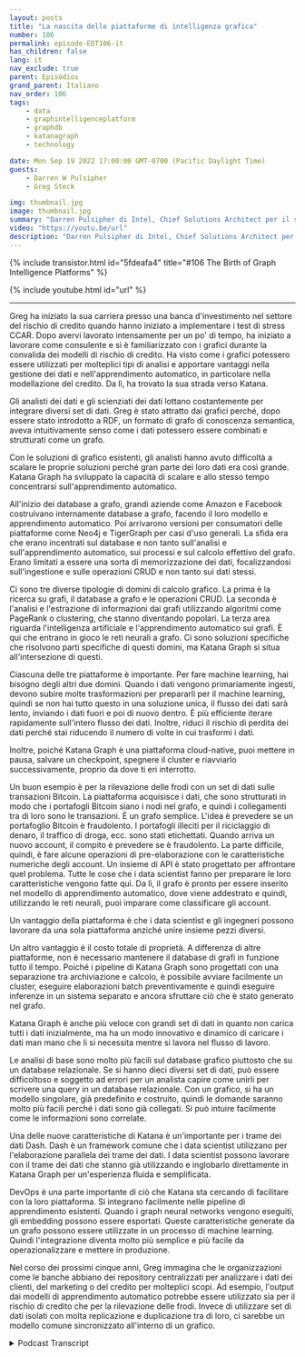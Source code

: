 ```yaml
---
layout: posts
title: "La nascita delle piattaforme di intelligenza grafica"
number: 106
permalink: episode-EDT106-it
has_children: false
lang: it
nav_exclude: true
parent: Episódios
grand_parent: Italiano
nav_order: 106
tags:
    - data
    - graphintelligenceplatform
    - graphdb
    - katanagraph
    - technology

date: Mon Sep 19 2022 17:00:00 GMT-0700 (Pacific Daylight Time)
guests:
    - Darren W Pulsipher
    - Greg Steck

img: thumbnail.jpg
image: thumbnail.jpg
summary: "Darren Pulsipher di Intel, Chief Solutions Architect per il settore pubblico, e Greg Steck, Senior Director delle soluzioni settoriali presso Katana Graph, parlano dei vantaggi della piattaforma di intelligenza grafica di Katana."
video: "https://youtu.be/url"
description: "Darren Pulsipher di Intel, Chief Solutions Architect per il settore pubblico, e Greg Steck, Senior Director delle soluzioni settoriali presso Katana Graph, parlano dei vantaggi della piattaforma di intelligenza grafica di Katana."
---
```


<div>
{% include transistor.html id="5fdeafa4" title="#106 The Birth of Graph Intelligence Platforms" %}

{% include youtube.html id="url" %}
</div>

---

Greg ha iniziato la sua carriera presso una banca d'investimento nel settore del rischio di credito quando hanno iniziato a implementare i test di stress CCAR. Dopo avervi lavorato intensamente per un po' di tempo, ha iniziato a lavorare come consulente e si è familiarizzato con i grafici durante la convalida dei modelli di rischio di credito. Ha visto come i grafici potessero essere utilizzati per molteplici tipi di analisi e apportare vantaggi nella gestione dei dati e nell'apprendimento automatico, in particolare nella modellazione del credito. Da lì, ha trovato la sua strada verso Katana.

Gli analisti dei dati e gli scienziati dei dati lottano costantemente per integrare diversi set di dati. Greg è stato attratto dai grafici perché, dopo essere stato introdotto a RDF, un formato di grafo di conoscenza semantica, aveva intuitivamente senso come i dati potessero essere combinati e strutturati come un grafo.

Con le soluzioni di grafico esistenti, gli analisti hanno avuto difficoltà a scalare le proprie soluzioni perché gran parte dei loro dati era così grande. Katana Graph ha sviluppato la capacità di scalare e allo stesso tempo concentrarsi sull'apprendimento automatico.

All'inizio dei database a grafo, grandi aziende come Amazon e Facebook costruivano internamente database a grafo, facendo il loro modello e apprendimento automatico. Poi arrivarono versioni per consumatori delle piattaforme come Neo4j e TigerGraph per casi d'uso generali. La sfida era che erano incentrati sul database e non tanto sull'analisi e sull'apprendimento automatico, sui processi e sul calcolo effettivo del grafo. Erano limitati a essere una sorta di memorizzazione dei dati, focalizzandosi sull'ingestione e sulle operazioni CRUD e non tanto sui dati stessi.

Ci sono tre diverse tipologie di domini di calcolo grafico. La prima è la ricerca su grafi, il database a grafo e le operazioni CRUD. La seconda è l'analisi e l'estrazione di informazioni dai grafi utilizzando algoritmi come PageRank o clustering, che stanno diventando popolari. La terza area riguarda l'intelligenza artificiale e l'apprendimento automatico sui grafi. È qui che entrano in gioco le reti neurali a grafo. Ci sono soluzioni specifiche che risolvono parti specifiche di questi domini, ma Katana Graph si situa all'intersezione di questi.

Ciascuna delle tre piattaforme è importante. Per fare machine learning, hai bisogno degli altri due domini. Quando i dati vengono primariamente ingesti, devono subire molte trasformazioni per prepararli per il machine learning, quindi se non hai tutto questo in una soluzione unica, il flusso dei dati sarà lento, inviando i dati fuori e poi di nuovo dentro. È più efficiente iterare rapidamente sull'intero flusso dei dati. Inoltre, riduci il rischio di perdita dei dati perché stai riducendo il numero di volte in cui trasformi i dati.

Inoltre, poiché Katana Graph è una piattaforma cloud-native, puoi mettere in pausa, salvare un checkpoint, spegnere il cluster e riavviarlo successivamente, proprio da dove ti eri interrotto.

Un buon esempio è per la rilevazione delle frodi con un set di dati sulle transazioni Bitcoin. La piattaforma acquisisce i dati, che sono strutturati in modo che i portafogli Bitcoin siano i nodi nel grafo, e quindi i collegamenti tra di loro sono le transazioni. È un grafo semplice. L'idea è prevedere se un portafoglio Bitcoin è fraudolento. I portafogli illeciti per il riciclaggio di denaro, il traffico di droga, ecc. sono stati etichettati. Quando arriva un nuovo account, il compito è prevedere se è fraudolento. La parte difficile, quindi, è fare alcune operazioni di pre-elaborazione con le caratteristiche numeriche degli account. Un insieme di API è stato progettato per affrontare quel problema. Tutte le cose che i data scientist fanno per preparare le loro caratteristiche vengono fatte qui. Da lì, il grafo è pronto per essere inserito nel modello di apprendimento automatico, dove viene addestrato e quindi, utilizzando le reti neurali, puoi imparare come classificare gli account.

Un vantaggio della piattaforma è che i data scientist e gli ingegneri possono lavorare da una sola piattaforma anziché unire insieme pezzi diversi.

Un altro vantaggio è il costo totale di proprietà. A differenza di altre piattaforme, non è necessario mantenere il database di grafi in funzione tutto il tempo. Poiché i pipeline di Katana Graph sono progettati con una separazione tra archiviazione e calcolo, è possibile avviare facilmente un cluster, eseguire elaborazioni batch preventivamente e quindi eseguire inferenze in un sistema separato e ancora sfruttare ciò che è stato generato nel grafo.

Katana Graph è anche più veloce con grandi set di dati in quanto non carica tutti i dati inizialmente, ma ha un modo innovativo e dinamico di caricare i dati man mano che li si necessita mentre si lavora nel flusso di lavoro.

Le analisi di base sono molto più facili sul database grafico piuttosto che su un database relazionale. Se si hanno dieci diversi set di dati, può essere difficoltoso e soggetto ad errori per un analista capire come unirli per scrivere una query in un database relazionale. Con un grafico, si ha un modello singolare, già predefinito e costruito, quindi le domande saranno molto più facili perché i dati sono già collegati. Si può intuire facilmente come le informazioni sono correlate.

Una delle nuove caratteristiche di Katana è un'importante per i trame dei dati Dash. Dash è un framework comune che i data scientist utilizzano per l'elaborazione parallela dei trame dei dati. I data scientist possono lavorare con il trame dei dati che stanno già utilizzando e inglobarlo direttamente in Katana Graph per un'esperienza fluida e semplificata.

DevOps è una parte importante di ciò che Katana sta cercando di facilitare con la loro piattaforma. Si integrano facilmente nelle pipeline di apprendimento esistenti. Quando i graph neural networks vengono eseguiti, gli embedding possono essere esportati. Queste caratteristiche generate da un grafo possono essere utilizzate in un processo di machine learning. Quindi l'integrazione diventa molto più semplice e più facile da operazionalizzare e mettere in produzione.

Nel corso dei prossimi cinque anni, Greg immagina che le organizzazioni come le banche abbiano dei repository centralizzati per analizzare i dati dei clienti, del marketing o del credito per molteplici scopi. Ad esempio, l'output dai modelli di apprendimento automatico potrebbe essere utilizzato sia per il rischio di credito che per la rilevazione delle frodi. Invece di utilizzare set di dati isolati con molta replicazione e duplicazione tra di loro, ci sarebbe un modello comune sincronizzato all'interno di un grafico.



<details>
<summary> Podcast Transcript </summary>

<p></p>

</details>
